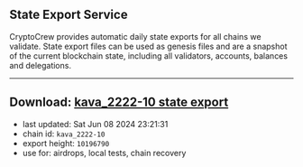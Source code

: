 ## State Export Service
CryptoCrew provides automatic daily state exports for all chains we validate. State export files can be used as genesis files and are a snapshot of the current blockchain state, including all validators, accounts, balances and delegations.

---
**Download: [kava_2222-10 state export](https://dl-eu2.ccvalidators.com/SERVICE/kava/kava_2222-10_export_10196790.json)**
---

- last updated: Sat Jun 08 2024 23:21:31
- chain id: `kava_2222-10`
- export height: `10196790`
- use for: airdrops, local tests, chain recovery
